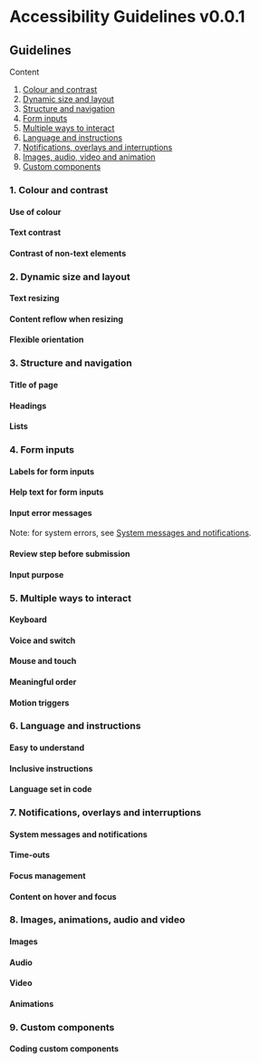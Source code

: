 # Accessibility Guidelines v0.0.1

## Guidelines

Content
1. [Colour and contrast](#1-colour-and-contrast)
2. [Dynamic size and layout](#2-dynamic-size-and-layout)
3. [Structure and navigation](#3-structure-and-navigation)
4. [Form inputs](#4-form-inputs)
5. [Multiple ways to interact](#5-multiple-ways-to-interact)
6. [Language and instructions](#6-language-and-instructions)
7. [Notifications, overlays and interruptions](#7-notifications-overlays-and-interruptions)
8. [Images, audio, video and animation](#8-images-animations-audio-and-video)
9. [Custom components](#9-custom-components)

### 1. Colour and contrast

#### Use of colour

#### Text contrast

#### Contrast of non-text elements

### 2. Dynamic size and layout

#### Text resizing

#### Content reflow when resizing

#### Flexible orientation

### 3. Structure and navigation

#### Title of page

#### Headings

#### Lists

### 4. Form inputs

#### Labels for form inputs

#### Help text for form inputs

#### Input error messages

Note: for system errors, see [System messages and notifications](#system-messages-and-notifications).

#### Review step before submission

#### Input purpose

### 5. Multiple ways to interact

#### Keyboard

#### Voice and switch

#### Mouse and touch

#### Meaningful order

#### Motion triggers

### 6. Language and instructions

#### Easy to understand

#### Inclusive instructions

#### Language set in code

### 7. Notifications, overlays and interruptions

#### System messages and notifications

#### Time-outs

#### Focus management

#### Content on hover and focus

### 8. Images, animations, audio and video

#### Images

#### Audio

#### Video

#### Animations

### 9. Custom components

#### Coding custom components





